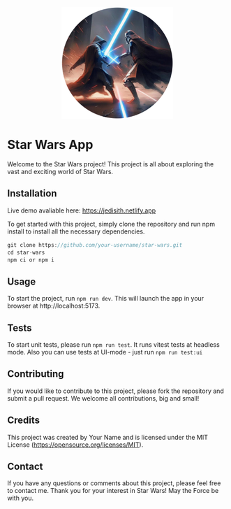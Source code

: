 
<p align="center">
  <img src="https://github.com/Gerasimov94/star-wars-app/blob/master/public/project_logo.png?width=20" width="256" title="hover text">
</p>

# Star Wars App

Welcome to the Star Wars project! This project is all about exploring the vast and exciting world of Star Wars.

## Installation

Live demo avaliable here: https://jedisith.netlify.app

To get started with this project, simply clone the repository and run npm install to install all the necessary dependencies.

```js
git clone https://github.com/your-username/star-wars.git
cd star-wars
npm ci or npm i
```

## Usage

To start the project, run `npm run dev`. This will launch the app in your browser at http://localhost:5173.

## Tests

To start unit tests, please run `npm run test`. It runs vitest tests at headless mode. Also you can use tests at UI-mode - just run `npm run test:ui`

## Contributing

If you would like to contribute to this project, please fork the repository and submit a pull request. We welcome all contributions, big and small!

## Credits

This project was created by Your Name and is licensed under the MIT License (https://opensource.org/licenses/MIT).

## Contact

If you have any questions or comments about this project, please feel free to contact me. Thank you for your interest in Star Wars! May the Force be with you.

